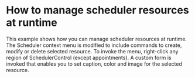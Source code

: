 # How to manage scheduler resources at runtime


<p>This example shows how you can manage scheduler resources at runtime. The Scheduler context menu is modified to include commands to create, modify or delete selected resource. To invoke the menu, right-click any region of SchedulerControl (except appointments). A custom form is invoked that enables you to set caption, color and image for the selected resource.</p>

<br/>


